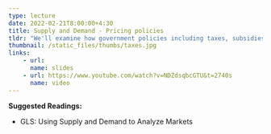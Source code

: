 ```yaml
---
type: lecture
date: 2022-02-21T8:00:00+4:30
title: Supply and Demand - Pricing policies 
tldr: "We'll examine how government policies including taxes, subsidies and price controls impact economic welfare and market outcomes "
thumbnail: /static_files/thumbs/taxes.jpg
links: 
    - url:
      name: slides
    - url: https://www.youtube.com/watch?v=NDZdsqbcGTU&t=2740s
      name: video
---
```

**Suggested Readings:**
- GLS: Using Supply and Demand to Analyze Markets

